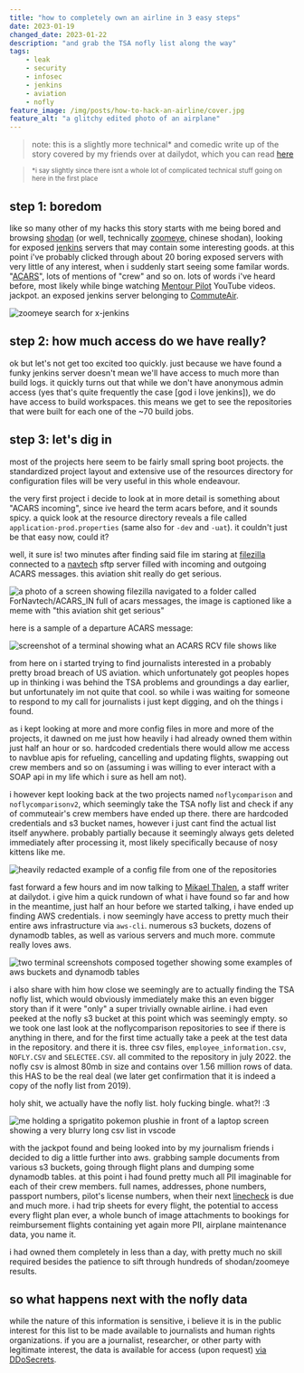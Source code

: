 ```yaml
---
title: "how to completely own an airline in 3 easy steps"
date: 2023-01-19
changed_date: 2023-01-22
description: "and grab the TSA nofly list along the way"
tags:
    - leak
    - security
    - infosec
    - jenkins
    - aviation
    - nofly
feature_image: /img/posts/how-to-hack-an-airline/cover.jpg
feature_alt: "a glitchy edited photo of an airplane"
---
```


> note: this is a slightly more technical* and comedic write up of the story covered by my friends over at dailydot, which you can read [here](https://www.dailydot.com/debug/no-fly-list-us-tsa-unprotected-server-commuteair/)

> <small>*i say slightly since there isnt a whole lot of complicated technical stuff going on here in the first place</small>

## step 1: boredom

like so many other of my hacks this story starts with me being bored and browsing [shodan](https://shodan.io) (or well, technically [zoomeye](https://www.zoomeye.org), chinese shodan), looking for exposed [jenkins](https://jenkins.io) servers that may contain some interesting goods. at this point i've probably clicked through about 20 boring exposed servers with very little of any interest, when i suddenly start seeing some familar words. "[ACARS](https://en.wikipedia.org/wiki/ACARS)", lots of mentions of "crew" and so on. lots of words i've heard before, most likely while binge watching [Mentour Pilot](https://youtube.com/c/MentourPilotaviation) YouTube videos. jackpot. an exposed jenkins server belonging to [CommuteAir](https://en.wikipedia.org/wiki/CommuteAir).

![zoomeye search for x-jenkins](/img/posts/how-to-hack-an-airline/zoomeye.jpg)

## step 2: how much access do we have really?

ok but let's not get too excited too quickly. just because we have found a funky jenkins server doesn't mean we'll have access to much more than build logs. it quickly turns out that while we don't have anonymous admin access (yes that's quite frequently the case [god i love jenkins]), we do have access to build workspaces. this means we get to see the repositories that were built for each one of the ~70 build jobs. 

## step 3: let's dig in

most of the projects here seem to be fairly small spring boot projects. the standardized project layout and extensive use of the resources directory for configuration files will be very useful in this whole endeavour. 

the very first project i decide to look at in more detail is something about "ACARS incoming", since ive heard the term acars before, and it sounds spicy. a quick look at the resource directory reveals a file called `application-prod.properties` (same also for `-dev` and `-uat`). it couldn't just be that easy now, could it?

well, it sure is! two minutes after finding said file im staring at [filezilla](https://filezilla-project.org/) connected to a [navtech](https://www.navblue.aero/) sftp server filled with incoming and outgoing ACARS messages. this aviation shit really do get serious.

![a photo of a screen showing filezilla navigated to a folder called ForNavtech/ACARS_IN full of acars messages, the image is captioned like a meme with "this aviation shit get serious"](/img/posts/how-to-hack-an-airline/this-aviation-shit-get-serious.jpg)

here is a sample of a departure ACARS message:

![screenshot of a terminal showing what an ACARS RCV file shows like](/img/posts/how-to-hack-an-airline/acars-sample.jpg)


from here on i started trying to find journalists interested in a probably pretty broad breach of US aviation. which unfortunately got peoples hopes up in thinking i was behind the TSA problems and groundings a day earlier, but unfortunately im not quite that cool. so while i was waiting for someone to respond to my call for journalists i just kept digging, and oh the things i found.

as i kept looking at more and more config files in more and more of the projects, it dawned on me just how heavily i had already owned them within just half an hour or so. hardcoded credentials there would allow me access to navblue apis for refueling, cancelling and updating flights, swapping out crew members and so on (assuming i was willing to ever interact with a SOAP api in my life which i sure as hell am not).

i however kept looking back at the two projects named `noflycomparison` and `noflycomparisonv2`, which seemingly take the TSA nofly list and check if any of commuteair's crew members have ended up there. there are hardcoded credentials and s3 bucket names, however i just cant find the actual list itself anywhere. probably partially because it seemingly always gets deleted immediately after processing it, most likely specifically because of nosy kittens like me.

![heavily redacted example of a config file from one of the repositories](/img/posts/how-to-hack-an-airline/config-example.jpg)

fast forward a few hours and im now talking to [Mikael Thalen](https://twitter.com/MikaelThalen), a staff writer at dailydot. i give him a quick rundown of what i have found so far and how in the meantime, just half an hour before we started talking, i have ended up finding AWS credentials. i now seemingly have access to pretty much their entire aws infrastructure via `aws-cli`. numerous s3 buckets, dozens of dynamodb tables, as well as various servers and much more. commute really loves aws.

![two terminal screenshots composed together showing some examples of aws buckets and dynamodb tables](/img/posts/how-to-hack-an-airline/aws-overview.jpg)

i also share with him how close we seemingly are to actually finding the TSA nofly list, which would obviously immediately make this an even bigger story than if it were "only" a super trivially ownable airline. i had even peeked at the nofly s3 bucket at this point which was seemingly empty. so we took one last look at the noflycomparison repositories to see if there is anything in there, and for the first time actually take a peek at the test data in the repository. and there it is. three csv files, `employee_information.csv`, `NOFLY.CSV` and `SELECTEE.CSV`. all commited to the repository in july 2022. the nofly csv is almost 80mb in size and contains over 1.56 million rows of data. this HAS to be the real deal (we later get confirmation that it is indeed a copy of the nofly list from 2019).

holy shit, we actually have the nofly list. holy fucking bingle. what?! :3

![me holding a sprigatito pokemon plushie in front of a laptop screen showing a very blurry long csv list in vscode](/img/posts/how-to-hack-an-airline/weed-cat-crimes.jpg)

with the jackpot found and being looked into by my journalism friends i decided to dig a little further into aws. grabbing sample documents from various s3 buckets, going through flight plans and dumping some dynamodb tables. at this point i had found pretty much all PII imaginable for each of their crew members. full names, addresses, phone numbers, passport numbers, pilot's license numbers, when their next [linecheck](https://icadet.com/aviation-term/line-check/) is due and much more. i had trip sheets for every flight, the potential to access every flight plan ever, a whole bunch of image attachments to bookings for reimbursement flights containing yet again more PII, airplane maintenance data, you name it.

i had owned them completely in less than a day, with pretty much no skill required besides the patience to sift through hundreds of shodan/zoomeye results.

## so what happens next with the nofly data

while the nature of this information is sensitive, i believe it is in the public interest for this list to be made available to journalists and human rights organizations. if you are a journalist, researcher, or other party with legitimate interest, the data is available for access (upon request) [via DDoSecrets](https://ddosecrets.com/wiki/No_Fly_List).